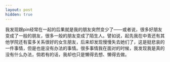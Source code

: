```yaml
---
layout: post
hidden: true
---
```

我发现跟pin经常在一起的后果就是我的朋友突然变少了——或者说，很多好朋友变成了一般的朋友，很多一般的朋友变成了陌生人。譬如说，起先我在中青还有其他学院还有蛮多关系很好的女生朋友，后来却发现慢慢失去她们了，这是挺悲哀的一件事情，但是也是没有办法的事情。很多事情我在面对的时候，我发现我是真的没有什么办法，倘若有的话，我却也只是懒得去想、懒得去做。